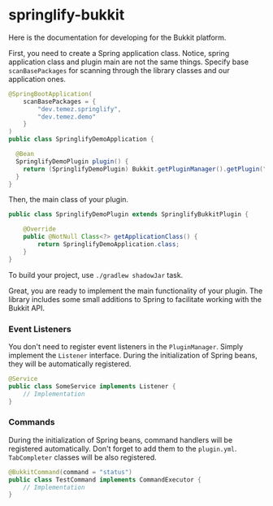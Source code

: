 # springlify-bukkit

Here is the documentation for developing for the Bukkit platform.

First, you need to create a Spring application class. Notice, spring application class and plugin main are not the same things.
Specify base `scanBasePackages` for scanning through the library classes and our application ones.

```java
@SpringBootApplication(
    scanBasePackages = {
        "dev.temez.springlify",
        "dev.temez.demo"
    }
)
public class SpringlifyDemoApplication {

  @Bean
  SpringlifyDemoPlugin plugin() {
    return (SpringlifyDemoPlugin) Bukkit.getPluginManager().getPlugin("springlify-bukkit-demo");
  }
}
```

Then, the main class of your plugin.

```java
public class SpringlifyDemoPlugin extends SpringlifyBukkitPlugin {

    @Override
    public @NotNull Class<?> getApplicationClass() {
        return SpringlifyDemoApplication.class;
    }
}
```

To build your project, use `./gradlew shadowJar` task.

Great, you are ready to implement the main functionality of your plugin.
The library includes some small additions to Spring to facilitate working with the Bukkit API.

### Event Listeners

You don't need to register event listeners in the `PluginManager`. Simply implement the `Listener` interface.
During the initialization of Spring beans, they will be automatically registered.

```java
@Service
public class SomeService implements Listener {
    // Implementation
}
```

### Commands

During the initialization of Spring beans, command handlers will be registered automatically.
Don't forget to add them to the `plugin.yml`. `TabCompleter` classes will be also registered.

```java
@BukkitCommand(command = "status")
public class TestCommand implements CommandExecutor {
    // Implementation
}
```